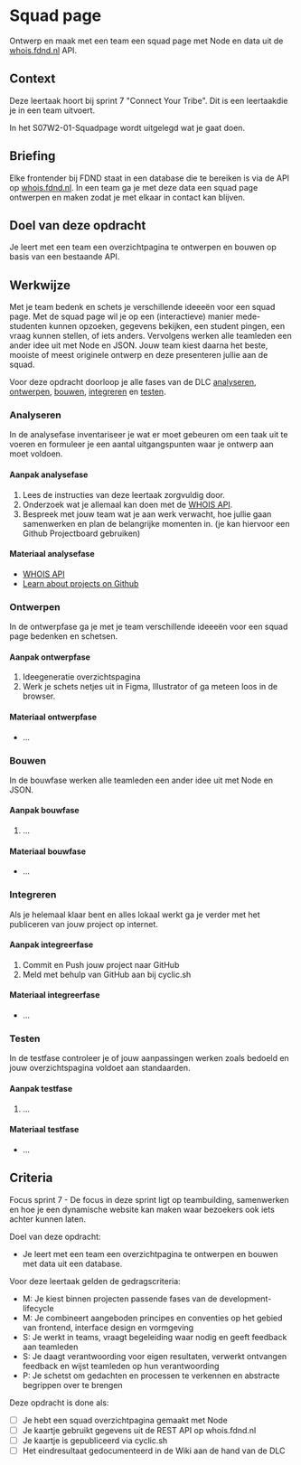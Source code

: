 
# Squad page
Ontwerp en maak met een team een squad page met Node en data uit de [whois.fdnd.nl](https://whois.fdnd.nl) API.

## Context
Deze leertaak hoort bij sprint 7 "Connect Your Tribe". Dit is een leertaakdie je in een team uitvoert.

In het S07W2-01-Squadpage wordt uitgelegd wat je gaat doen.


## Briefing
Elke frontender bij FDND staat in een database die te bereiken is via de API op [whois.fdnd.nl](https://whois.fdnd.nl). In een team ga je met deze data een squad page ontwerpen en maken zodat je met elkaar in contact kan blijven.

## Doel van deze opdracht
Je leert met een team een overzichtpagina te ontwerpen en bouwen op basis van een bestaande API.


## Werkwijze

Met je team bedenk en schets je verschillende ideeeën voor een squad page. 
Met de squad page wil je op een (interactieve) manier mede-studenten kunnen opzoeken, gegevens bekijken, een student pingen, een vraag kunnen stellen, of iets anders.
Vervolgens werken alle teamleden een ander idee uit met Node en JSON.
Jouw team kiest daarna het beste, mooiste of meest originele ontwerp en deze presenteren jullie aan de squad. 

Voor deze opdracht doorloop je alle fases van de DLC [analyseren](#analyseren), [ontwerpen](#ontwerpen), [bouwen](#bouwen), [integreren](#integreren) en [testen](#testen).


### Analyseren
In de analysefase inventariseer je wat er moet gebeuren om een taak uit te voeren en formuleer je een aantal uitgangspunten waar je ontwerp aan moet voldoen. 


#### Aanpak analysefase

1. Lees de instructies van deze leertaak zorgvuldig door.
2. Onderzoek wat je allemaal kan doen met de [WHOIS API](https://whois.fdnd.nl).
3. Bespreek met jouw team wat je aan werk verwacht, hoe jullie gaan samenwerken en plan de belangrijke momenten in. (je kan hiervoor een Github Projectboard gebruiken)


#### Materiaal analysefase

- [WHOIS API](https://whois.fdnd.nl)
- [Learn about projects on Github](https://docs.github.com/en/issues/planning-and-tracking-with-projects/learning-about-projects/about-projects)


### Ontwerpen
In de ontwerpfase ga je met je team verschillende ideeeën voor een squad page bedenken en schetsen. 

#### Aanpak ontwerpfase

1. Ideegeneratie overzichtspagina
2. Werk je schets netjes uit in Figma, Illustrator of ga meteen loos in de browser.


#### Materiaal ontwerpfase

- ...




### Bouwen
In de bouwfase werken alle teamleden een ander idee uit met Node en JSON.


#### Aanpak bouwfase

1. ...

#### Materiaal bouwfase

- ...




### Integreren
Als je helemaal klaar bent en alles lokaal werkt ga je verder met het publiceren van jouw project op internet. 

#### Aanpak integreerfase

1. Commit en Push jouw project naar GitHub
2. Meld met behulp van GitHub aan bij cyclic.sh

#### Materiaal integreerfase

- ...




### Testen
In de testfase controleer je of jouw aanpassingen werken zoals bedoeld en jouw overzichtspagina voldoet aan standaarden.

#### Aanpak testfase

1. ...

#### Materiaal testfase

- ...





## Criteria

Focus sprint 7 - De focus in deze sprint ligt op teambuilding, samenwerken en hoe je een dynamische website kan maken waar bezoekers ook iets achter kunnen laten.

Doel van deze opdracht:
* Je leert met een team een overzichtpagina te ontwerpen en bouwen met data uit een database.

Voor deze leertaak gelden de gedragscriteria: 
* M: Je kiest binnen projecten passende fases van de development-lifecycle
* M: Je combineert aangeboden principes en conventies op het gebied van frontend, interface design en vormgeving
* S: Je werkt in teams, vraagt begeleiding waar nodig en geeft feedback aan teamleden
* S: Je daagt verantwoording voor eigen resultaten, verwerkt ontvangen feedback en wijst teamleden op hun verantwoording
* P: Je schetst om gedachten en processen te verkennen en abstracte begrippen over te brengen

Deze opdracht is done als:
- [ ] Je hebt een squad overzichtpagina gemaakt met Node
- [ ] Je kaartje gebruikt gegevens uit de REST API op whois.fdnd.nl
- [ ] Je kaartje is gepubliceerd via cyclic.sh
- [ ] Het eindresultaat gedocumenteerd in de Wiki aan de hand van de DLC
